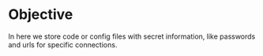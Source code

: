 # Objective

In here we store code or config files with secret information, like passwords
and urls for specific connections.
